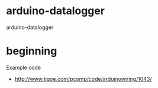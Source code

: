 # arduino-datalogger
arduino-datalogger

# beginning

Example code
* http://www.tigoe.com/pcomp/code/arduinowiring/1043/
